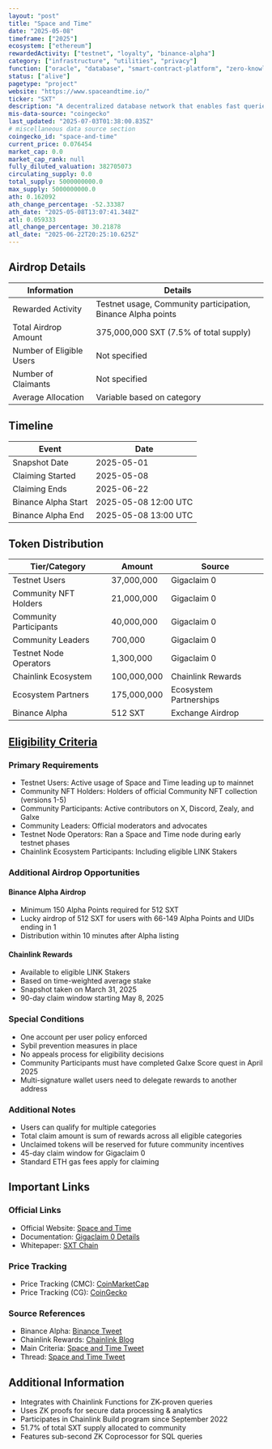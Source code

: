 ```yaml
---
layout: "post"
title: "Space and Time"
date: "2025-05-08"
timeframe: ["2025"]
ecosystem: ["ethereum"]
rewardedActivity: ["testnet", "loyalty", "binance-alpha"]
category: ["infrastructure", "utilities", "privacy"]
function: ["oracle", "database", "smart-contract-platform", "zero-knowledge"]
status: ["alive"]
pagetype: "project"
website: "https://www.spaceandtime.io/"
ticker: "SXT"
description: "A decentralized database network that enables fast queries and tamper-proof analytics for onchain apps, using a sub-second ZK Coprocessor optimized for SQL to let smart contracts process data at scale."
mis-data-source: "coingecko"
last_updated: "2025-07-03T01:38:00.835Z"
# miscellaneous data source section
coingecko_id: "space-and-time"
current_price: 0.076454
market_cap: 0.0
market_cap_rank: null
fully_diluted_valuation: 382705073
circulating_supply: 0.0
total_supply: 5000000000.0
max_supply: 5000000000.0
ath: 0.162092
ath_change_percentage: -52.33387
ath_date: "2025-05-08T13:07:41.348Z"
atl: 0.059333
atl_change_percentage: 30.21878
atl_date: "2025-06-22T20:25:10.625Z"
---
```


## Airdrop Details

| Information              | Details                                                      |
| ------------------------ | ------------------------------------------------------------ |
| Rewarded Activity        | Testnet usage, Community participation, Binance Alpha points |
| Total Airdrop Amount     | 375,000,000 SXT (7.5% of total supply)                       |
| Number of Eligible Users | Not specified                                                |
| Number of Claimants      | Not specified                                                |
| Average Allocation       | Variable based on category                                   |

## Timeline

| Event               | Date                 |
| ------------------- | -------------------- |
| Snapshot Date       | 2025-05-01           |
| Claiming Started    | 2025-05-08           |
| Claiming Ends       | 2025-06-22           |
| Binance Alpha Start | 2025-05-08 12:00 UTC |
| Binance Alpha End   | 2025-05-08 13:00 UTC |

## Token Distribution

| Tier/Category          | Amount      | Source                 |
| ---------------------- | ----------- | ---------------------- |
| Testnet Users          | 37,000,000  | Gigaclaim 0            |
| Community NFT Holders  | 21,000,000  | Gigaclaim 0            |
| Community Participants | 40,000,000  | Gigaclaim 0            |
| Community Leaders      | 700,000     | Gigaclaim 0            |
| Testnet Node Operators | 1,300,000   | Gigaclaim 0            |
| Chainlink Ecosystem    | 100,000,000 | Chainlink Rewards      |
| Ecosystem Partners     | 175,000,000 | Ecosystem Partnerships |
| Binance Alpha          | 512 SXT     | Exchange Airdrop       |

## [Eligibility Criteria](https://www.spaceandtime.io/blog/gigaclaim-0-eligibility-and-how-to-claim)

### Primary Requirements

- Testnet Users: Active usage of Space and Time leading up to mainnet
- Community NFT Holders: Holders of official Community NFT collection (versions 1-5)
- Community Participants: Active contributors on X, Discord, Zealy, and Galxe
- Community Leaders: Official moderators and advocates
- Testnet Node Operators: Ran a Space and Time node during early testnet phases
- Chainlink Ecosystem Participants: Including eligible LINK Stakers

### Additional Airdrop Opportunities

#### Binance Alpha Airdrop

- Minimum 150 Alpha Points required for 512 SXT
- Lucky airdrop of 512 SXT for users with 66-149 Alpha Points and UIDs ending in 1
- Distribution within 10 minutes after Alpha listing

#### Chainlink Rewards

- Available to eligible LINK Stakers
- Based on time-weighted average stake
- Snapshot taken on March 31, 2025
- 90-day claim window starting May 8, 2025

### Special Conditions

- One account per user policy enforced
- Sybil prevention measures in place
- No appeals process for eligibility decisions
- Community Participants must have completed Galxe Score quest in April 2025
- Multi-signature wallet users need to delegate rewards to another address

### Additional Notes

- Users can qualify for multiple categories
- Total claim amount is sum of rewards across all eligible categories
- Unclaimed tokens will be reserved for future community incentives
- 45-day claim window for Gigaclaim 0
- Standard ETH gas fees apply for claiming

## Important Links

### Official Links

- Official Website: [Space and Time](https://www.spaceandtime.io/)
- Documentation: [Gigaclaim 0 Details](https://www.spaceandtime.io/blog/gigaclaim-0-eligibility-and-how-to-claim)
- Whitepaper: [SXT Chain](https://www.spaceandtime.io/blog/introducing-sxt-chain)

### Price Tracking

- Price Tracking (CMC): [CoinMarketCap](https://coinmarketcap.com/currencies/space-and-time/)
- Price Tracking (CG): [CoinGecko](https://www.coingecko.com/en/coins/space-and-time)

### Source References

- Binance Alpha: [Binance Tweet](https://x.com/binance/status/1920418539355193537)
- Chainlink Rewards: [Chainlink Blog](https://blog.chain.link/chainlink-rewards-season-genesis/)
- Main Criteria: [Space and Time Tweet](https://x.com/SpaceandTimeDB/status/1919754707771523235)
- Thread: [Space and Time Tweet](https://x.com/SpaceandTimeDB/status/1919754683322888636)

## Additional Information

- Integrates with Chainlink Functions for ZK-proven queries
- Uses ZK proofs for secure data processing & analytics
- Participates in Chainlink Build program since September 2022
- 51.7% of total SXT supply allocated to community
- Features sub-second ZK Coprocessor for SQL queries